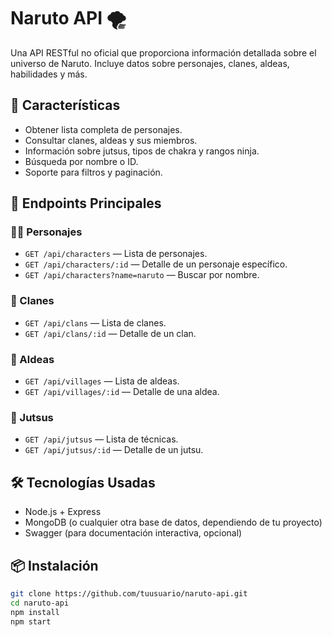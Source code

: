 # Naruto API 🌪️

Una API RESTful no oficial que proporciona información detallada sobre el universo de Naruto. Incluye datos sobre personajes, clanes, aldeas, habilidades y más.

## 🚀 Características

- Obtener lista completa de personajes.
- Consultar clanes, aldeas y sus miembros.
- Información sobre jutsus, tipos de chakra y rangos ninja.
- Búsqueda por nombre o ID.
- Soporte para filtros y paginación.

## 🔗 Endpoints Principales

### 🧍‍♂️ Personajes
- `GET /api/characters` — Lista de personajes.
- `GET /api/characters/:id` — Detalle de un personaje específico.
- `GET /api/characters?name=naruto` — Buscar por nombre.

### 🧬 Clanes
- `GET /api/clans` — Lista de clanes.
- `GET /api/clans/:id` — Detalle de un clan.

### 🏯 Aldeas
- `GET /api/villages` — Lista de aldeas.
- `GET /api/villages/:id` — Detalle de una aldea.

### 🥋 Jutsus
- `GET /api/jutsus` — Lista de técnicas.
- `GET /api/jutsus/:id` — Detalle de un jutsu.

## 🛠️ Tecnologías Usadas

- Node.js + Express
- MongoDB (o cualquier otra base de datos, dependiendo de tu proyecto)
- Swagger (para documentación interactiva, opcional)

## 📦 Instalación

```bash
git clone https://github.com/tuusuario/naruto-api.git
cd naruto-api
npm install
npm start
